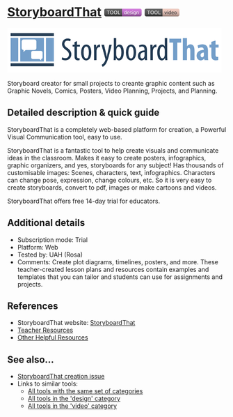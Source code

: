 # [StoryboardThat](https://www.storyboardthat.com/)  [<img src="images/design.png" align="bottom">](https://github.com/e-CLOSE/Toolbox/issues?q=label%3A01_TOOL+label%3Adesign) [<img src="images/video.png" align="bottom">](https://github.com/e-CLOSE/Toolbox/issues?q=label%3A01_TOOL+label%3Avideo)

![StoryboardThat logo](images/storyboardthat.png)

Storyboard creator for small projects to creante graphic content such as Graphic Novels, Comics, Posters, Video Planning, Projects, and Planning.


## Detailed description & quick guide

StoryboardThat is a completely web-based platform for creation, a Powerful Visual Communication tool, easy to use.

StoryboardThat is a fantastic tool to help create visuals and communicate ideas in the classroom. 
Makes it easy to create posters, infographics, graphic organizers, and yes, storyboards for any subject! 
Has thousands of customisable images: Scenes, characters, text, infographics. Characters can change pose, expression, change colours, etc. So it is very easy to create storyboards, convert to pdf, images or make cartoons and videos.

StoryboardThat offers free 14-day trial for educators.

## Additional details

- Subscription mode: Trial
- Platform: Web
- Tested by: UAH (Rosa)
- Comments: Create plot diagrams, timelines, posters, and more. These teacher-created lesson plans and resources contain examples and templates that you can tailor and students can use for assignments and projects. 


## References

- StoryboardThat website: [StoryboardThat](https://www.storyboardthat.com/)
- [Teacher Resources](https://www.storyboardthat.com/articles/education/teacher-resources)
- [Other Helpful Resources](https://www.storyboardthat.com/articles/e/remote-learning#toc-4)

## See also...

- [StoryboardThat creation issue](https://github.com/e-CLOSE/Toolbox/issues/96)
- Links to similar tools:
  - [All tools with the same set of categories](https://github.com/e-CLOSE/Toolbox/issues?q=label%3A01_TOOL+label%3Avideo)
  - [All tools in the 'design' category](https://github.com/e-CLOSE/Toolbox/issues?q=label%3A01_TOOL+label%3Adesign)
  - [All tools in the 'video' category](https://github.com/e-CLOSE/Toolbox/issues?q=label%3A01_TOOL+label%3Avideo)
